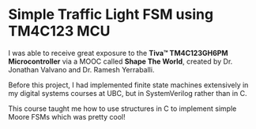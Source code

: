 Simple Traffic Light FSM using TM4C123 MCU
======

I was able to receive great exposure to the **Tiva™ TM4C123GH6PM Microcontroller** via a MOOC called __Shape The World__, created by Dr. Jonathan Valvano and Dr. Ramesh Yerraballi.

Before this project, I had implemented finite state machines extensively in my digital systems courses at UBC, but in SystemVerilog rather than in C. 

This course taught me how to use structures in C to implement simple Moore FSMs which was pretty cool!

